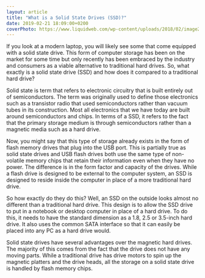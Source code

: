 ```yaml
---
layout: article
title: "What is a Solid State Drives (SSD)?"
date: 2019-02-21 18:09:00+0200
coverPhoto: https://www.liquidweb.com/wp-content/uploads/2018/02/image2.jpg
---
```


If you look at a modern laptop, you will likely see some that come equipped with a solid state drive. This form of computer storage has been on the market for some time but only recently has been embraced by the industry and consumers as a viable alternative to traditional hard drives. So, what exactly is a solid state drive (SSD) and how does it compared to a traditional hard drive?

Solid state is term that refers to electronic circuitry that is built entirely out of semiconductors. The term was originally used to define those electronics such as a transistor radio that used semiconductors rather than vacuum tubes in its construction. Most all electronics that we have today are built around semiconductors and chips. In terms of a SSD, it refers to the fact that the primary storage medium is through semiconductors rather than a magnetic media such as a hard drive.

Now, you might say that this type of storage already exists in the form of flash memory drives that plug into the USB port. This is partially true as solid state drives and USB flash drives both use the same type of non-volatile memory chips that retain their information even when they have no power. The difference is in the form factor and capacity of the drives. While a flash drive is designed to be external to the computer system, an SSD is designed to reside inside the computer in place of a more traditional hard drive.

So how exactly do they do this? Well, an SSD on the outside looks almost no different than a traditional hard drive. This design is to allow the SSD drive to put in a notebook or desktop computer in place of a hard drive. To do this, it needs to have the standard dimension as a 1.8, 2.5 or 3.5-inch hard drive. It also uses the common SATA interface so that it can easily be placed into any PC as a hard drive would.

Solid state drives have several advantages over the magnetic hard drives. The majority of this comes from the fact that the drive does not have any moving parts. While a traditional drive has drive motors to spin up the magnetic platters and the drive heads, all the storage on a solid state drive is handled by flash memory chips.

